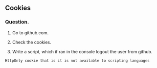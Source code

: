 ## Cookies

### Question.  
  
1. Go to github.com.

2. Check the cookies.

3. Write a script, which if ran in the console logout the user from github.


`HttpOnly cookie that is it is not available to scripting languages`
